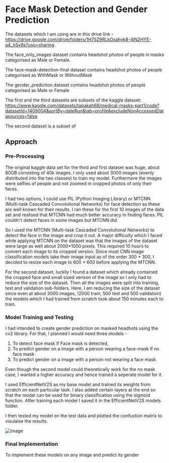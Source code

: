 # Face Mask Detection and Gender Prediction

The datasets which I am using are in this drive link - https://drive.google.com/drive/folders/1H75Z9RLkOxahyk8-4lN2HYE-a4_hSy8s?usp=sharing. 


The face_only_images dataset contains headshot photos of people in masks categorised as Male or Female.

The face-mask-detection-final dataset contains headshot photos of people categorised as WithMask or WithoutMask

The gender_prediction dataset contains headshot photos of people categorised as Male or Female


The first and the third datasets are subsets of the kaggle dataset: https://www.kaggle.com/datasets/tapakah68/medical-masks-part1/code?datasetId=1409004&sortBy=dateRun&tab=profile&excludeNonAccessedDatasources=false


The second dataset is a subset of 

## Approach 
### Pre-Processing
The original kaggle data set for the third and first dataset was huge, about 80GB consisting of 40k images. I only used about 3000 images (evenly distributed into the two classes) to train my model. Furthermore the images were selfies of people and not zoomed in cropped photos of only their faces. 

I had two options, I could use PIL (Python Imaging Library) or MTCNN (Multi-task Cascaded Convolutional Networks) for face detection as these are well known for their results. I ran these for the first 10 images of the data set and realised that MTCNN had much better accuracy in finding faces. PIL couldn't detect faces in some images but MTCNN did.

So I used the MTCNN (Multi-task Cascaded Convolutional Networks) to detect the face in the image and crop it out. A major difficulty which I faced while applying MTCNN on the dataset was that the images of the dataset were large as well about 2000*1000 pixels. This required 10 hours to convert each image to its cropped version. 
Since most CNN image classification models take their image input as of the order 300 * 300, I decided to resize each image to 600 * 600 before applying the MTCNN.

For the second dataset, luckily I found a dataset which already contained the cropped face and small sized verison of the image so I only had to reduce the size of the dataset.
Then all the images were split into training, test and validation sub-folders.
Here, I am reducing the size of the dataset since even at about 3000 images, (2000 train, 500 test and 500 validation) the models which I had trained from scratch took about 150 minutes each to train.

### Model Training and Testing 
I had intended to create gender prediction on masked headhots using the cv2 library. For that, I planned I would need three models -
1) To detect face mask
If Face mask is detected,
2) To predict gender on a image with a person wearing a face-mask
If no face mask
3) To predict gender on a image with a person not wearing a face mask

Even though the second model could theoretically work for the no mask case, I wanted a higher accuracy and hence trained a seperate model for it.

I used EfficientNetV2S as my base model and trained its weights from scratch on each particular task. I also added certain layers at the end so that the model can be used for binary classification using the sigmoid function. After training each model I saved it in the EfficientNetV2S models folder.

I then tested my model on the test data and plotted the confustion matrix to visulaise the results.

![image](https://github.com/vedh18/Task-3/assets/147409775/87360cbf-01f8-465b-8265-6eed85b4cbe1)



### Final Implementation
To implement these models on any image and predict its gender
